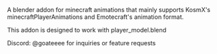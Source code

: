 A blender addon for minecraft animations that mainly supports KosmX's minecraftPlayerAnimations and Emotecraft's animation format.

This addon is designed to work with player_model.blend

Discord: @goateeee for inquiries or feature requests
